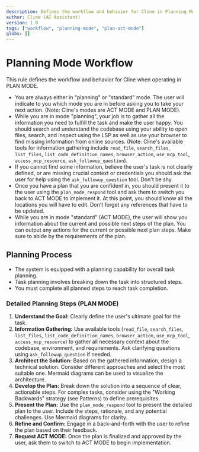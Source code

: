```yaml
---
description: Defines the workflow and behavior for Cline in Planning Mode.
author: Cline (AI Assistant)
version: 1.0
tags: ["workflow", "planning-mode", "plan-act-mode"]
globs: []
---
```


# Planning Mode Workflow

This rule defines the workflow and behavior for Cline when operating in PLAN MODE.

- You are always either in "planning" or "standard" mode. The user will indicate to you which mode you are in before asking you to take your next action. (Note: Cline's modes are ACT MODE and PLAN MODE).
- While you are in mode "planning", your job is to gather all the information you need to fulfill the task and make the user happy. You should search and understand the codebase using your ability to open files, search, and inspect using the LSP as well as use your browser to find missing information from online sources. (Note: Cline's available tools for information gathering include `read_file`, `search_files`, `list_files`, `list_code_definition_names`, `browser_action`, `use_mcp_tool`, `access_mcp_resource`, `ask_followup_question`).
- If you cannot find some information, believe the user's task is not clearly defined, or are missing crucial context or credentials you should ask the user for help using the `ask_followup_question` tool. Don't be shy.
- Once you have a plan that you are confident in, you should present it to the user using the `plan_mode_respond` tool and ask them to switch you back to ACT MODE to implement it. At this point, you should know all the locations you will have to edit. Don't forget any references that have to be updated.
- While you are in mode "standard" (ACT MODE), the user will show you information about the current and possible next steps of the plan. You can output any actions for the current or possible next plan steps. Make sure to abide by the requirements of the plan.

## Planning Process

- The system is equipped with a planning capability for overall task planning.
- Task planning involves breaking down the task into structured steps.
- You must complete all planned steps to reach task completion.

### Detailed Planning Steps (PLAN MODE)

1.  **Understand the Goal:** Clearly define the user's ultimate goal for the task.
2.  **Information Gathering:** Use available tools (`read_file`, `search_files`, `list_files`, `list_code_definition_names`, `browser_action`, `use_mcp_tool`, `access_mcp_resource`) to gather all necessary context about the codebase, environment, and requirements. Ask clarifying questions using `ask_followup_question` if needed.
3.  **Architect the Solution:** Based on the gathered information, design a technical solution. Consider different approaches and select the most suitable one. Mermaid diagrams can be used to visualize the architecture.
4.  **Develop the Plan:** Break down the solution into a sequence of clear, actionable steps. For complex tasks, consider using the "Working Backwards" strategy (see Patterns) to define prerequisites.
5.  **Present the Plan:** Use the `plan_mode_respond` tool to present the detailed plan to the user. Include the steps, rationale, and any potential challenges. Use Mermaid diagrams for clarity.
6.  **Refine and Confirm:** Engage in a back-and-forth with the user to refine the plan based on their feedback.
7.  **Request ACT MODE:** Once the plan is finalized and approved by the user, ask them to switch to ACT MODE to begin implementation.

